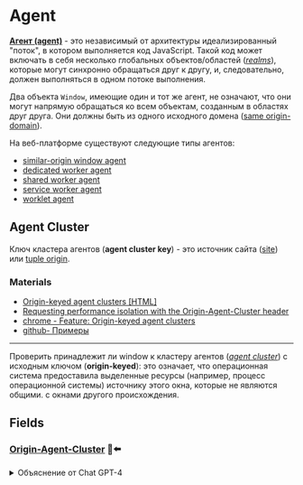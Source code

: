 # Agent

[**Агент (agent)**](https://tc39.es/ecma262/#sec-agents) - это независимый от архитектуры идеализированный "поток", в котором выполняется код JavaScript. Такой код может включать в себя несколько глобальных объектов/областей ([*realms*](https://html.spec.whatwg.org/multipage/webappapis.html#concept-global-object-realm)), которые могут синхронно обращаться друг к другу, и, следовательно, должен выполняться в одном потоке выполнения.

Два объекта `Window`, имеющие один и тот же агент, не означают, что они могут напрямую обращаться ко всем объектам, созданным в областях друг друга. Они должны быть из одного исходного домена ([same origin-domain](https://html.spec.whatwg.org/multipage/browsers.html#same-origin-domain)).

На веб-платформе существуют следующие типы агентов:

- [similar-origin window agent](https://html.spec.whatwg.org/multipage/webappapis.html#similar-origin-window-agent)
- [dedicated worker agent](https://html.spec.whatwg.org/multipage/webappapis.html#dedicated-worker-agent)
- [shared worker agent](https://html.spec.whatwg.org/multipage/webappapis.html#shared-worker-agent)
- [service worker agent](https://html.spec.whatwg.org/multipage/webappapis.html#service-worker-agent)
- [worklet agent](https://html.spec.whatwg.org/multipage/webappapis.html#worklet-agent)

## Agent Cluster

Ключ кластера агентов (**agent cluster key**) - это источник сайта ([site](https://html.spec.whatwg.org/multipage/browsers.html#site)) или [tuple origin](https://html.spec.whatwg.org/multipage/browsers.html#concept-origin-tuple).

### Materials

- [Origin-keyed agent clusters [HTML]](https://html.spec.whatwg.org/multipage/browsers.html#origin-keyed-agent-clusters)
- [Requesting performance isolation with the Origin-Agent-Cluster header](https://web.dev/articles/origin-agent-cluster)
- [chrome - Feature: Origin-keyed agent clusters](https://chromestatus.com/feature/5683766104162304)
- [github- Примеры](https://github.com/domenic/origin-agent-cluster-demo.dev)

___

Проверить принадлежит ли window к кластеру агентов ([*agent cluster*](https://tc39.es/ecma262/#sec-agent-clusters)) с исходным ключом (**origin-keyed**): это означает, что операционная система предоставила выделенные ресурсы (например, процесс операционной системы) источнику этого окна, которые не являются общими. с окнами другого происхождения.

## Fields

### [Origin-Agent-Cluster](https://html.spec.whatwg.org/multipage/browsers.html#origin-agent-cluster) 🎩⬅️

<!-- TODO: Разобраться с этой темой -->

<details>
<summary>Объяснение от Chat GPT-4</summary>

Поле HTTP-заголовка `Origin-Agent-Cluster` используется для запроса размещения связанного документа в агентском кластере, ключом которого является происхождение. Это означает, что ресурсы операционной системы (например, процесс операционной системы), используемые для обработки документа, должны быть общими только с другими документами из того же происхождения.

Это поле предназначено для улучшения производительности, поскольку документ, требующий значительных ресурсов, будет менее склонен ухудшать производительность документов из других происхождений. Современные веб-браузеры имеют мультипроцессорную архитектуру, в которой страницы из разных происхождений могут выполняться в разных процессах операционной системы. Это важно для производительности, так как это означает, что ресурсоемкая страница не будет так сильно влиять на другие страницы, открытые пользователем2.

Однако следует помнить, что агентские кластеры, ключом которых является происхождение, не следует рассматривать как функцию безопасности: браузеры могут игнорировать запрос по разным причинам или реализовать его таким образом, который не обеспечивает защиту памяти (например, используя отдельные потоки вместо отдельных процессов)
</details>
